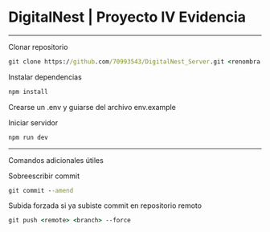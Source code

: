 # DigitalNest | Proyecto IV Evidencia

---

Clonar repositorio
```cmd
git clone https://github.com/70993543/DigitalNest_Server.git <renombra si es necesario>
```

Instalar dependencias
```cmd
npm install
```

Crearse un .env y guiarse del archivo env.example

Iniciar servidor
```cmd
npm run dev
```

---

Comandos adicionales útiles

Sobreescribir commit
```cmd
git commit --amend
```

Subida forzada si ya subiste commit en repositorio remoto
```cmd
git push <remote> <branch> --force
```


